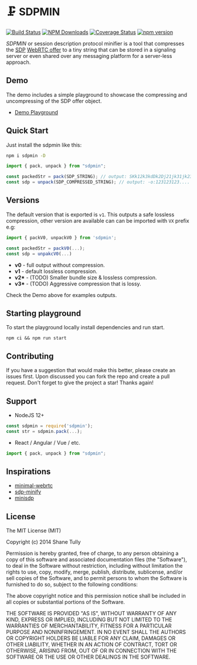 # 🗜️ SDPMIN

[![Build Status](https://travis-ci.org/gregnb/sdpmin.svg?branch=master)](https://travis-ci.org/gregnb/sdpmin)
[![NPM Downloads](https://img.shields.io/npm/dt/sdpmin.svg?style=flat)](https://npmcharts.com/compare/sdpmin?minimal=true)
[![Coverage Status](https://coveralls.io/repos/github/gregnb/sdpmin/badge.svg?branch=master)](https://coveralls.io/github/gregnb/sdpmin?branch=master)
[![npm version](https://badge.fury.io/js/sdpmin.svg)](https://badge.fury.io/js/sdpmin)

_SDPMIN_ or session description protocol minifier is a tool that compresses the [SDP](https://developer.mozilla.org/en-US/docs/Web/API/RTCSessionDescription/sdp) [WebRTC offer](https://developer.mozilla.org/en-US/docs/Web/API/RTCPeerConnection/createOffer) to a tiny string that can be stored in a signaling server or even shared over any messaging platform for a server-less approach.

## Demo

The demo includes a simple playground to showcase the compressing and uncompressing of the SDP offer object.

- [Demo Playground](https://kivylius.github.io/sdpmin/)

## Quick Start

Just install the sdpmin like this:

```sh
npm i sdpmin -D
```

```js
import { pack, unpack } from "sdpmin";

const packedStr = pack(SDP_STRING); // output: SKk12k3kdDk2Dj21jk31jk23j....
const sdp = unpack(SDP_COMPRESSED_STRING); // output: -o:123123123....
```

## Versions

The default version that is exported is `v1`. This outputs a safe lossless compression, other version are available can can be imported with `VX` prefix e.g:

```js
import { packV0, unpackV0 } from 'sdpmin';

const packedStr = packV0(...);
const sdp = unpakcV0(...)
```

- **v0** - full output without compression.
- **v1** - default lossless compression.
- **v2\*** - (TODO) Smaller bundle size & lossless compression.
- **v3\*** - (TODO) Aggressive compression that is lossy.

Check the Demo above for examples outputs.

## Starting playground

To start the playground locally install dependencies and run start.

`npm ci && npm run start`

## Contributing

If you have a suggestion that would make this better, please create an issues first. Upon discussed you can fork the repo and create a pull request. Don't forget to give the project a star! Thanks again!

## Support

- NodeJS 12+

```js
const sdpmin = require('sdpmin');
const str = sdpmin.pack(...);
```

- React / Angular / Vue / etc.

```js
import { pack, unpack } from "sdpmin";
```

## Inspirations

- [minimal-webrtc](https://git.aweirdimagination.net/perelman/minimal-webrtc)
- [sdp-minify](https://github.com/mothepro/sdp-minify)
- [minisdp](https://github.com/WesselWessels/minisdp)

## License

The MIT License (MIT)

Copyright (c) 2014 Shane Tully

Permission is hereby granted, free of charge, to any person obtaining a copy of this software and associated documentation files (the "Software"), to deal in the Software without restriction, including without limitation the rights to use, copy, modify, merge, publish, distribute, sublicense, and/or sell copies of the Software, and to permit persons to whom the Software is furnished to do so, subject to the following conditions:

The above copyright notice and this permission notice shall be included in all copies or substantial portions of the Software.

THE SOFTWARE IS PROVIDED "AS IS", WITHOUT WARRANTY OF ANY KIND, EXPRESS OR IMPLIED, INCLUDING BUT NOT LIMITED TO THE WARRANTIES OF MERCHANTABILITY, FITNESS FOR A PARTICULAR PURPOSE AND NONINFRINGEMENT. IN NO EVENT SHALL THE AUTHORS OR COPYRIGHT HOLDERS BE LIABLE FOR ANY CLAIM, DAMAGES OR OTHER LIABILITY, WHETHER IN AN ACTION OF CONTRACT, TORT OR OTHERWISE, ARISING FROM, OUT OF OR IN CONNECTION WITH THE SOFTWARE OR THE USE OR OTHER DEALINGS IN THE SOFTWARE.
